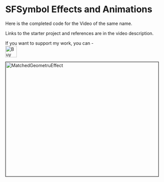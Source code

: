 # SFSymbol Effects and Animations

Here is the completed code for the Video of the same name.

Links to the starter project and references are in the video description.



If you want to support my work, you can - </br>
<a href='https://ko-fi.com/Z8Z22WRVG' target='_blank'><img height='36' style='border:0px;height:36px;' src='https://cdn.ko-fi.com/cdn/kofi3.png?v=2' border='0' alt='Buy Me a Coffee at ko-fi.com' /></a>

<a href="http://www.youtube.com/watch?feature=player_embedded&v=euia2GkPo7U
" target="_blank"><img src="http://img.youtube.com/vi/euia2GkPo7U/0.jpg" 
alt="MatchedGeometruEffect" width="480" height="360" border="1" /></a>




